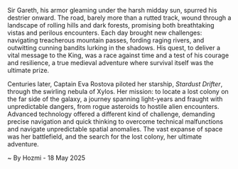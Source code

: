 
Sir Gareth, his armor gleaming under the harsh midday sun, spurred his destrier onward.  The road, barely more than a rutted track, wound through a landscape of rolling hills and dark forests, promising both breathtaking vistas and perilous encounters.  Each day brought new challenges: navigating treacherous mountain passes, fording raging rivers, and outwitting cunning bandits lurking in the shadows.  His quest, to deliver a vital message to the King, was a race against time and a test of his courage and resilience, a true medieval adventure where survival itself was the ultimate prize.

Centuries later, Captain Eva Rostova piloted her starship, *Stardust Drifter*, through the swirling nebula of Xylos.  Her mission: to locate a lost colony on the far side of the galaxy, a journey spanning light-years and fraught with unpredictable dangers, from rogue asteroids to hostile alien encounters.  Advanced technology offered a different kind of challenge, demanding precise navigation and quick thinking to overcome technical malfunctions and navigate unpredictable spatial anomalies.  The vast expanse of space was her battlefield, and the search for the lost colony, her ultimate adventure.

~ By Hozmi - 18 May 2025
